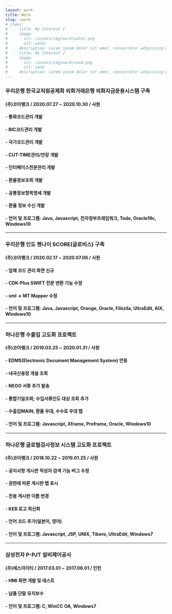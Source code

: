 ```yaml
---
layout: work
title: Work
slug: /work
# items:
#   - title: My Interest 1
#     image:
#       src: /assets/img/work/water.png
#       alt: water
#     description: Lorem ipsum dolor sit amet, consectetur adipiscing elit, sed do eiusmod tempor incididunt ut labore et dolore magna aliqua. Ut enim ad minim veniam, quis nostrud exercitation ullamco laboris nisi ut aliquip ex ea commodo consequat.
#   - title: My Interest 2
#     image:
#       src: /assets/img/work/sand.png
#       alt: sand
#     description: Lorem ipsum dolor sit amet, consectetur adipiscing elit, sed do eiusmod tempor incididunt ut labore et dolore magna aliqua. Ut enim ad minim veniam, quis nostrud exercitation ullamco laboris nisi ut aliquip ex ea commodo consequat. 
---
```


### 우리은행 한국교직원공제회 외화거래은행 외화자금운용시스템 구축
#### (주)코아뱅크 / 2020.07.27 ~ 2020.10.30 / 사원
#### - 통화코드관리 개발
#### - BIC코드관리 개발
#### - 국가코드관리 개발
#### - CUT-TIME관리/연장 개발
#### - 인터페이스전문관리 개발
#### - 환율정보조회 개발
#### - 공통정보항목명세 개발
#### - 환율 정보 수신 개발
#### - 언어 및 프로그램: Java, Javascript, 전자정부프레임워크, Tode, Oracle19c, Windows10

---------------------------------------

### 우리은행 인도 첸나이 SCORE(글로비스) 구축
#### (주)코아뱅크 / 2020.02.17 ~ 2020.07.06 / 사원
#### - 업체 코드 관리 화면 신규
#### - CDK-Plus SWIFT 전문 변환 기능 수정
#### - xml -> MT Mapper 수정
#### - 언어 및 프로그램: Java, Javascript, Orange, Oracle, Filezila, UltraEdit, AIX, Windows10

---------------------------------------

### 하나은행 수출입 고도화 프로젝트
#### (주)코아뱅크 / 2019.03.25 ~ 2020.01.31 / 사원
#### - EDMS(Electronic Document Management System) 연동
#### - 내국신용장 개설 조회
#### - NEGO 서류 추가 발송
#### - 통합기일조회; 수입서류인도 대상 조회 추가
#### - 수출입MAIN; 환율 우대, 수수료 우대 탭
#### - 언어 및 프로그램: Javascript, Xframe, Proframe, Oracle, Windows10

---------------------------------------

### 하나은행 글로벌검사정보 시스템 고도화 프로젝트
#### (주)코아뱅크 / 2018.10.22 ~ 2019.01.25 / 사원
#### - 공지사항 게시판 작성자 검색 기능 버그 수정
#### - 권한에 따른 게시판 탭 표시
#### - 전용 게시판 이름 변경
#### - KEB 로고 최신화
#### - 언어 코드 추가(일본어, 영어)
#### - 언어 및 프로그램: Javascript, JSP, UNIX, Tibero, UltraEdit, Windows7

---------------------------------------

### 삼성전자 P-PJT 설비제어공사
#### (주)에스아이티 / 2017.03.01 ~ 2017.06.01 / 인턴
#### - HMI 화면 개발 및 테스트
#### - 납품 단말 유지보수
#### - 언어 및 프로그램: C, WinCC OA, Windows7